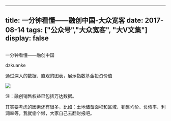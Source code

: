 
---
title:   一分钟看懂——融创中国-大众宽客
date: 2017-08-14
tags: ["公众号","大众宽客", "大V文集"]
display: false
---


## 



一分钟看懂——融创中国




dzkuanke




通过深入的数据、直观的图表，展示指数基金投资价值


<img data-s="300,640" data-type="png" src="http://mmbiz.qpic.cn/mmbiz_png/PKw3FQPmhIgRV8T6oHAicqcDMCZ9TeIusQXRmAPTG0IWU2R019QIG0usFrXDmM12u6os3A4slKHFjwjnSvfpMFw/0?wx_fmt=png" class="" data-ratio="0.6204379562043796" data-w="822"/>

注：融创销售权益已包括万达数据。



其实要考虑的因素还有很多，比如：土地储备面积和区域、销售均价、负债率、利润率等，我就偷个懒，大家自己去翻财报吧。










